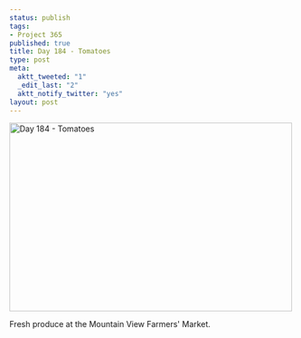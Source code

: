 ```yaml
--- 
status: publish
tags: 
- Project 365
published: true
title: Day 184 - Tomatoes
type: post
meta: 
  aktt_tweeted: "1"
  _edit_last: "2"
  aktt_notify_twitter: "yes"
layout: post
---
```

<a href="http://www.flickr.com/photos/freeed/5899003551/" title="Day 184 - Tomatoes by Fred​, on Flickr"><img src="http://farm7.static.flickr.com/6018/5899003551_39e8bd1ac8.jpg" width="500" height="333" alt="Day 184 - Tomatoes"/></a>

Fresh produce at the Mountain View Farmers' Market.
